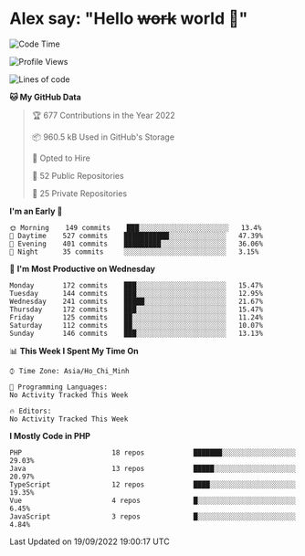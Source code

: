 # Alex say: "Hello ~~work~~ world 🐾"

<!--START_SECTION:waka-->
![Code Time](http://img.shields.io/badge/Code%20Time-838%20hrs%2047%20mins-blue)

![Profile Views](http://img.shields.io/badge/Profile%20Views-3-blue)

![Lines of code](https://img.shields.io/badge/From%20Hello%20World%20I%27ve%20Written-1%20Million%20lines%20of%20code-blue)

**🐱 My GitHub Data** 

> 🏆 677 Contributions in the Year 2022
 > 
> 📦 960.5 kB Used in GitHub's Storage 
 > 
> 💼 Opted to Hire
 > 
> 📜 52 Public Repositories 
 > 
> 🔑 25 Private Repositories  
 > 
**I'm an Early 🐤** 

```text
🌞 Morning    149 commits    ███░░░░░░░░░░░░░░░░░░░░░░   13.4% 
🌆 Daytime    527 commits    ███████████░░░░░░░░░░░░░░   47.39% 
🌃 Evening    401 commits    █████████░░░░░░░░░░░░░░░░   36.06% 
🌙 Night      35 commits     ░░░░░░░░░░░░░░░░░░░░░░░░░   3.15%

```
📅 **I'm Most Productive on Wednesday** 

```text
Monday       172 commits    ███░░░░░░░░░░░░░░░░░░░░░░   15.47% 
Tuesday      144 commits    ███░░░░░░░░░░░░░░░░░░░░░░   12.95% 
Wednesday    241 commits    █████░░░░░░░░░░░░░░░░░░░░   21.67% 
Thursday     172 commits    ███░░░░░░░░░░░░░░░░░░░░░░   15.47% 
Friday       125 commits    ██░░░░░░░░░░░░░░░░░░░░░░░   11.24% 
Saturday     112 commits    ██░░░░░░░░░░░░░░░░░░░░░░░   10.07% 
Sunday       146 commits    ███░░░░░░░░░░░░░░░░░░░░░░   13.13%

```


📊 **This Week I Spent My Time On** 

```text
⌚︎ Time Zone: Asia/Ho_Chi_Minh

💬 Programming Languages: 
No Activity Tracked This Week

🔥 Editors: 
No Activity Tracked This Week

```

**I Mostly Code in PHP** 

```text
PHP                      18 repos            ███████░░░░░░░░░░░░░░░░░░   29.03% 
Java                     13 repos            █████░░░░░░░░░░░░░░░░░░░░   20.97% 
TypeScript               12 repos            ████░░░░░░░░░░░░░░░░░░░░░   19.35% 
Vue                      4 repos             █░░░░░░░░░░░░░░░░░░░░░░░░   6.45% 
JavaScript               3 repos             █░░░░░░░░░░░░░░░░░░░░░░░░   4.84%

```



 Last Updated on 19/09/2022 19:00:17 UTC
<!--END_SECTION:waka-->

